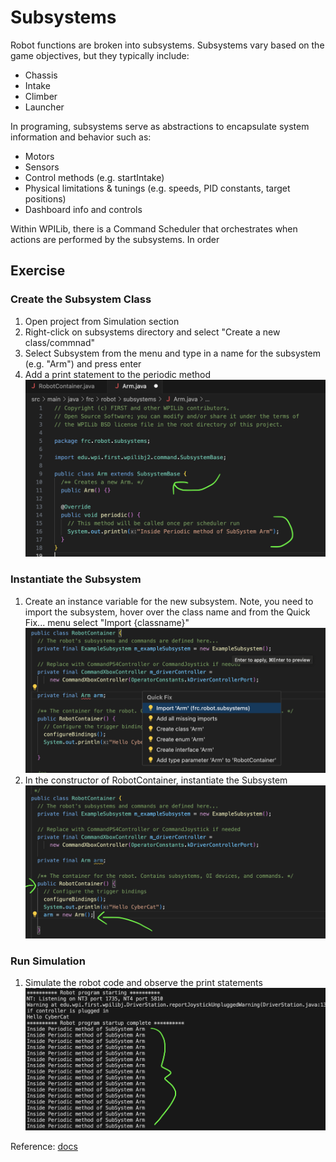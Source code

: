 # Subsystems
Robot functions are broken into subsystems.  Subsystems vary based on the game objectives, but they typically include:
- Chassis
- Intake
- Climber
- Launcher

In programing, subsystems serve as abstractions to encapsulate system information and behavior such as:
- Motors
- Sensors
- Control methods (e.g. startIntake)
- Physical limitations & tunings (e.g. speeds, PID constants, target positions)
- Dashboard info and controls

Within WPILib, there is a Command Scheduler that orchestrates when actions are performed by the subsystems.  In order 

## Exercise
### Create the Subsystem Class
1) Open project from Simulation section
1) Right-click on subsystems directory and select "Create a new class/commnad"
1) Select Subsystem from the menu and type in a name for the subsystem (e.g. "Arm") and press enter
1) Add a print statement to the periodic method
   <br> <img width="500" alt="Instantiation in constructor" src="https://github.com/cybercat5436/Programming_Basics/blob/main/assets/sub1.png"><br>

### Instantiate the Subsystem
1) Create an instance variable for the new subsystem.  Note, you need to import the subsystem, hover over the class name and from the Quick Fix... menu select "Import {classname}"
  <br> <img width="500" alt="Instantiation" src="https://github.com/cybercat5436/Programming_Basics/blob/main/assets/rc1.png"><br>
1) In the constructor of RobotContainer, instantiate the Subsystem
   <br> <img width="500" alt="Instantiation in constructor" src="https://github.com/cybercat5436/Programming_Basics/blob/main/assets/rc2.png"><br>
  

### Run Simulation
1) Simulate the robot code and observe the print statements
   <br> <img width="500" alt="Output Subsystem" src="https://github.com/cybercat5436/Programming_Basics/blob/main/assets/sub_out.png"><br>

Reference:
[docs](https://docs.wpilib.org/en/stable/docs/software/commandbased/subsystems.html)
